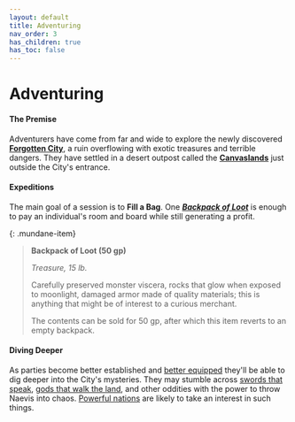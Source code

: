 ```yaml
---
layout: default
title: Adventuring
nav_order: 3
has_children: true
has_toc: false
---
```


# Adventuring

#### The Premise

Adventurers have come from far and wide to explore the newly discovered [**Forgotten City**](../the_frontier/city_below), a ruin overflowing with exotic treasures and terrible dangers. They have settled in a desert outpost called the [**Canvaslands**](../the_frontier/canvaslands/index) just outside the City's entrance.

#### Expeditions

The main goal of a session is to **Fill a Bag**. One [***Backpack of Loot***](loot) is enough to pay an individual's room and board while still generating a profit. 

{: .mundane-item}
> **Backpack of Loot (50 gp)**
>
> *Treasure, 15 lb.*
>
> Carefully preserved monster viscera, rocks that glow when exposed to moonlight, damaged armor made of quality materials; this is anything that might be of interest to a curious merchant.
>
> The contents can be sold for 50 gp, after which this item reverts to an empty backpack.

#### Diving Deeper

As parties become better established and [better equipped](../gear/index) they'll be able to dig deeper into the City's mysteries. They may stumble across [swords that speak](../more/magic_items/minor_sentient_weapons), [gods that walk the land](../the_frontier/city_dwellers/devil_princes), and other oddities with the power to throw Naevis into chaos. [Powerful nations](../the_frontier/greenlands/elves) are likely to take an interest in such things. 
